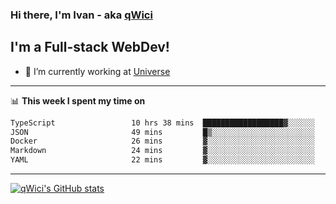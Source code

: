 ### Hi there, I'm Ivan - aka [qWici][website]

## I'm a Full-stack WebDev!
- 🔭 I’m currently working at [Universe][universe]

---

📊 **This week I spent my time on**
<!--START_SECTION:waka-->

```txt
TypeScript                 10 hrs 38 mins  ██████████████████▓░░░░░░   74.27 %
JSON                       49 mins         █▒░░░░░░░░░░░░░░░░░░░░░░░   05.80 %
Docker                     26 mins         ▓░░░░░░░░░░░░░░░░░░░░░░░░   03.04 %
Markdown                   24 mins         ▓░░░░░░░░░░░░░░░░░░░░░░░░   02.90 %
YAML                       22 mins         ▓░░░░░░░░░░░░░░░░░░░░░░░░   02.61 %
```

<!--END_SECTION:waka-->

---

[![qWici's GitHub stats](https://github-readme-stats.vercel.app/api?username=qWici)](https://github.com/qWici/github-readme-stats)

[website]: https://devkucher.com
[twitter]: https://twitter.com/KucherDev
[linkedin]: https://www.linkedin.com/in/ivankucher
[universe]: https://universeapps.limited
